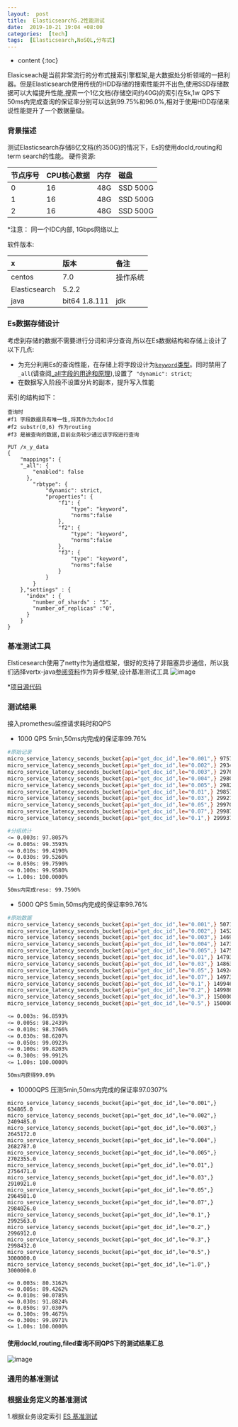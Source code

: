 ```yaml
---
layout:  post
title:  Elasticsearch5.2性能测试
date:  2019-10-21 19:04 +08:00
categories:  [tech]
tags:  [Elasticsearch,NoSQL,分布式]
---
```


* content
{:toc}



Elasicseach是当前非常流行的分布式搜索引擎框架,是大数据处分析领域的一把利器。但是Elasticsearch使用传统的HDD存储的搜索性能并不出色,使用SSD存储数据可以大幅提升性能,搜索一个1亿文档(存储空间约40G)的索引在5k,1w QPS下50ms内完成查询的保证率分别可以达到99.75%和96.0%,相对于使用HDD存储来说性能提升了一个数据量级。

<!-- more -->

### 背景描述
测试Elasticsearch存储8亿文档(约350G)的情况下，Es的使用docId,routing和term search的性能。
硬件资源:

<div class="datatable-begin"></div>

|节点序号| CPU核心数据| 内存| 磁盘|
|:---|:---|:---|:---|
|0   |16   |48G| SSD 500G|
|1   |16   |48G| SSD 500G|
|2   |16   |48G| SSD 500G|

<div class="datatable-end"></div>

*注意： 同一个IDC内部, 1Gbps网络以上

软件版本:

|x| 版本| 备注|
|:---|:--- |:---|
|centos| 7.0| 操作系统|
|Elasticsearch | 5.2.2 | |
|java|bit64 1.8.111| jdk|


### Es数据存储设计
考虑到存储的数据不需要进行分词和评分查询,所以在Es数据结构和存储上设计了以下几点:
- 为充分利用Es的查询性能，在存储上将字段设计为[```keyword```类型](https://www.elastic.co/guide/en/elasticsearch/reference/current/keyword.html)。同时禁用了```_all```(请查阅[_all字段的用途和原理](http://cwiki.apachecn.org/display/Elasticsearch/_all+field)),设置了``` "dynamic": strict```;
- 在数据写入阶段不设置分片的副本，提升写入性能


索引的结构如下：
```
查询时
#f1 字段数据具有唯一性,将其作为为docId
#f2 substr(0,6) 作为routing
#f3 是被查询的数据,目前业务较少通过该字段进行查询

PUT /x_y_data
{
    "mappings": {
    "_all": {
        "enabled": false
      },
        "rbtype": {
            "dynamic": strict,
            "properties": {
                "f1": {
                    "type": "keyword",
                    "norms":false
                },
                "f2": {
                    "type": "keyword",
                    "norms":false
                },
                "f3": {
                    "type": "keyword",
                    "norms":false
                }
            }
        }
    },"settings" : {
      "index" : {
        "number_of_shards" : "5",
        "number_of_replicas" :"0",
      }
    }
}
```


### 基准测试工具
Elsticesearch使用了netty作为通信框架，很好的支持了非阻塞异步通信，所以我们选择vertx-java[参阅资料](http://vertx.io)作为异步框架,设计基准测试工具
![image](http://oybm9jmsf.bkt.clouddn.com/image.png)

*[项目源代码](http://oybm9jmsf.bkt.clouddn.com/file/src-data/es5-banchmarks.rar)

### 测试结果
接入promethesu监控请求耗时和QPS

* 1000 QPS 5min,50ms内完成的保证率99.76%
```bash
#原始记录
micro_service_latency_seconds_bucket{api="get_doc_id",le="0.001",} 97577.0
micro_service_latency_seconds_bucket{api="get_doc_id",le="0.002",} 293417.0
micro_service_latency_seconds_bucket{api="get_doc_id",le="0.003",} 297628.0
micro_service_latency_seconds_bucket{api="get_doc_id",le="0.004",} 298078.0
micro_service_latency_seconds_bucket{api="get_doc_id",le="0.005",} 298257.0
micro_service_latency_seconds_bucket{api="get_doc_id",le="0.01",} 298578.0
micro_service_latency_seconds_bucket{api="get_doc_id",le="0.03",} 299277.0
micro_service_latency_seconds_bucket{api="get_doc_id",le="0.05",} 299708.0
micro_service_latency_seconds_bucket{api="get_doc_id",le="0.07",} 299874.0
micro_service_latency_seconds_bucket{api="get_doc_id",le="0.1",} 299937.0

#分组统计
<= 0.003s: 97.8057%
<= 0.005s: 99.3593%
<= 0.010s: 99.4190%
<= 0.030s: 99.5260%
<= 0.050s: 99.7590%
<= 0.100s: 99.9580%
<= 1.00s: 100.0000%

50ms内完成reso: 99.7590%

```


  * 5000 QPS 5min,50ms内完成的保证率99.76%
```bash
#原始数据
micro_service_latency_seconds_bucket{api="get_doc_id",le="0.001",} 507148.0
micro_service_latency_seconds_bucket{api="get_doc_id",le="0.002",} 1452890.0
micro_service_latency_seconds_bucket{api="get_doc_id",le="0.003",} 1469155.0
micro_service_latency_seconds_bucket{api="get_doc_id",le="0.004",} 1473658.0
micro_service_latency_seconds_bucket{api="get_doc_id",le="0.005",} 1475649.0
micro_service_latency_seconds_bucket{api="get_doc_id",le="0.01",} 1479310.0
micro_service_latency_seconds_bucket{api="get_doc_id",le="0.03",} 1486384.0
micro_service_latency_seconds_bucket{api="get_doc_id",le="0.05",} 1492447.0
micro_service_latency_seconds_bucket{api="get_doc_id",le="0.07",} 1497304.0
micro_service_latency_seconds_bucket{api="get_doc_id",le="0.1",} 1499464.0
micro_service_latency_seconds_bucket{api="get_doc_id",le="0.2",} 1499868.0
micro_service_latency_seconds_bucket{api="get_doc_id",le="0.3",} 1500000.0
micro_service_latency_seconds_bucket{api="get_doc_id",le="0.5",} 1500000.0

<= 0.003s: 96.8593%
<= 0.005s: 98.2439%
<= 0.010s: 98.3766%
<= 0.030s: 98.6207%
<= 0.050s: 99.0923%
<= 0.100s: 99.8203%
<= 0.300s: 99.9912%
<= 1.00s: 100.0000%

50ms内获得99.09%
```

  * 10000QPS 压测5min,50ms内完成的保证率97.0307%

```shell script
micro_service_latency_seconds_bucket{api="get_doc_id",le="0.001",} 634865.0
micro_service_latency_seconds_bucket{api="get_doc_id",le="0.002",} 2409485.0
micro_service_latency_seconds_bucket{api="get_doc_id",le="0.003",} 2645172.0
micro_service_latency_seconds_bucket{api="get_doc_id",le="0.004",} 2682787.0
micro_service_latency_seconds_bucket{api="get_doc_id",le="0.005",} 2702355.0
micro_service_latency_seconds_bucket{api="get_doc_id",le="0.01",} 2756471.0
micro_service_latency_seconds_bucket{api="get_doc_id",le="0.03",} 2910921.0
micro_service_latency_seconds_bucket{api="get_doc_id",le="0.05",} 2964501.0
micro_service_latency_seconds_bucket{api="get_doc_id",le="0.07",} 2984026.0
micro_service_latency_seconds_bucket{api="get_doc_id",le="0.1",} 2992563.0
micro_service_latency_seconds_bucket{api="get_doc_id",le="0.2",} 2996912.0
micro_service_latency_seconds_bucket{api="get_doc_id",le="0.3",} 2998432.0
micro_service_latency_seconds_bucket{api="get_doc_id",le="0.5",} 3000000.0
micro_service_latency_seconds_bucket{api="get_doc_id",le="1.0",} 3000000.0

<= 0.003s: 80.3162%
<= 0.005s: 89.4262%
<= 0.010s: 90.0785%
<= 0.030s: 91.8824%
<= 0.050s: 97.0307%
<= 0.100s: 99.4675%
<= 0.300s: 99.8971%
<= 1.00s: 100.0000%
```


#### 使用docId,routing,filed查询不同QPS下的测试结果汇总
![image](http://oybm9jmsf.bkt.clouddn.com/image/jpg/markdown-src/test-res.png)


### 通用的基准测试


### 根据业务定义的基准测试
1.根据业务设定索引
[ES 基准测试](https://www.microsofttranslator.com/bv.aspx?from=en&to=zh-CHS&a=https%3A%2F%2Fpeople.apache.org%2F~mikemccand%2Flucenebench%2F)
